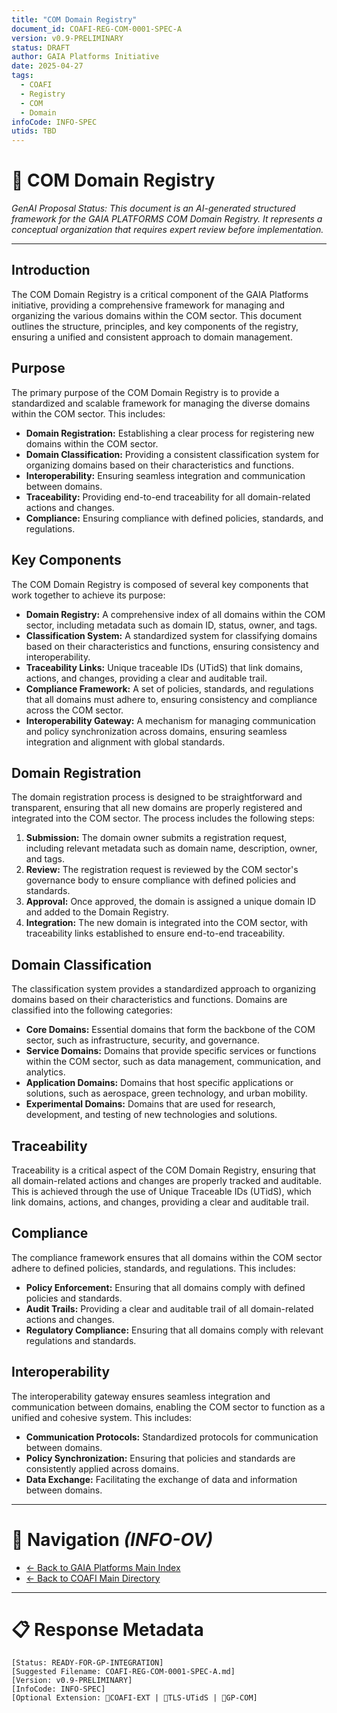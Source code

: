 ```yaml
---
title: "COM Domain Registry"
document_id: COAFI-REG-COM-0001-SPEC-A
version: v0.9-PRELIMINARY
status: DRAFT
author: GAIA Platforms Initiative
date: 2025-04-27
tags:
  - COAFI
  - Registry
  - COM
  - Domain
infoCode: INFO-SPEC
utids: TBD
---
```


# 📜 COM Domain Registry

*GenAI Proposal Status: This document is an AI-generated structured framework for the GAIA PLATFORMS COM Domain Registry. It represents a conceptual organization that requires expert review before implementation.*

---

## Introduction

The COM Domain Registry is a critical component of the GAIA Platforms initiative, providing a comprehensive framework for managing and organizing the various domains within the COM sector. This document outlines the structure, principles, and key components of the registry, ensuring a unified and consistent approach to domain management.

## Purpose

The primary purpose of the COM Domain Registry is to provide a standardized and scalable framework for managing the diverse domains within the COM sector. This includes:

- **Domain Registration:** Establishing a clear process for registering new domains within the COM sector.
- **Domain Classification:** Providing a consistent classification system for organizing domains based on their characteristics and functions.
- **Interoperability:** Ensuring seamless integration and communication between domains.
- **Traceability:** Providing end-to-end traceability for all domain-related actions and changes.
- **Compliance:** Ensuring compliance with defined policies, standards, and regulations.

## Key Components

The COM Domain Registry is composed of several key components that work together to achieve its purpose:

- **Domain Registry:** A comprehensive index of all domains within the COM sector, including metadata such as domain ID, status, owner, and tags.
- **Classification System:** A standardized system for classifying domains based on their characteristics and functions, ensuring consistency and interoperability.
- **Traceability Links:** Unique traceable IDs (UTidS) that link domains, actions, and changes, providing a clear and auditable trail.
- **Compliance Framework:** A set of policies, standards, and regulations that all domains must adhere to, ensuring consistency and compliance across the COM sector.
- **Interoperability Gateway:** A mechanism for managing communication and policy synchronization across domains, ensuring seamless integration and alignment with global standards.

## Domain Registration

The domain registration process is designed to be straightforward and transparent, ensuring that all new domains are properly registered and integrated into the COM sector. The process includes the following steps:

1. **Submission:** The domain owner submits a registration request, including relevant metadata such as domain name, description, owner, and tags.
2. **Review:** The registration request is reviewed by the COM sector's governance body to ensure compliance with defined policies and standards.
3. **Approval:** Once approved, the domain is assigned a unique domain ID and added to the Domain Registry.
4. **Integration:** The new domain is integrated into the COM sector, with traceability links established to ensure end-to-end traceability.

## Domain Classification

The classification system provides a standardized approach to organizing domains based on their characteristics and functions. Domains are classified into the following categories:

- **Core Domains:** Essential domains that form the backbone of the COM sector, such as infrastructure, security, and governance.
- **Service Domains:** Domains that provide specific services or functions within the COM sector, such as data management, communication, and analytics.
- **Application Domains:** Domains that host specific applications or solutions, such as aerospace, green technology, and urban mobility.
- **Experimental Domains:** Domains that are used for research, development, and testing of new technologies and solutions.

## Traceability

Traceability is a critical aspect of the COM Domain Registry, ensuring that all domain-related actions and changes are properly tracked and auditable. This is achieved through the use of Unique Traceable IDs (UTidS), which link domains, actions, and changes, providing a clear and auditable trail.

## Compliance

The compliance framework ensures that all domains within the COM sector adhere to defined policies, standards, and regulations. This includes:

- **Policy Enforcement:** Ensuring that all domains comply with defined policies and standards.
- **Audit Trails:** Providing a clear and auditable trail of all domain-related actions and changes.
- **Regulatory Compliance:** Ensuring that all domains comply with relevant regulations and standards.

## Interoperability

The interoperability gateway ensures seamless integration and communication between domains, enabling the COM sector to function as a unified and cohesive system. This includes:

- **Communication Protocols:** Standardized protocols for communication between domains.
- **Policy Synchronization:** Ensuring that policies and standards are consistently applied across domains.
- **Data Exchange:** Facilitating the exchange of data and information between domains.

---

# 🧭 Navigation *(INFO-OV)*
- [← Back to GAIA Platforms Main Index](../../README.md)
- [← Back to COAFI Main Directory](../README.md)

---

# 📋 Response Metadata
```plaintext
[Status: READY-FOR-GP-INTEGRATION]
[Suggested Filename: COAFI-REG-COM-0001-SPEC-A.md]
[Version: v0.9-PRELIMINARY]
[InfoCode: INFO-SPEC]
[Optional Extension: 🔹COAFI-EXT | 🔹TLS-UTidS | 🔹GP-COM]
```
